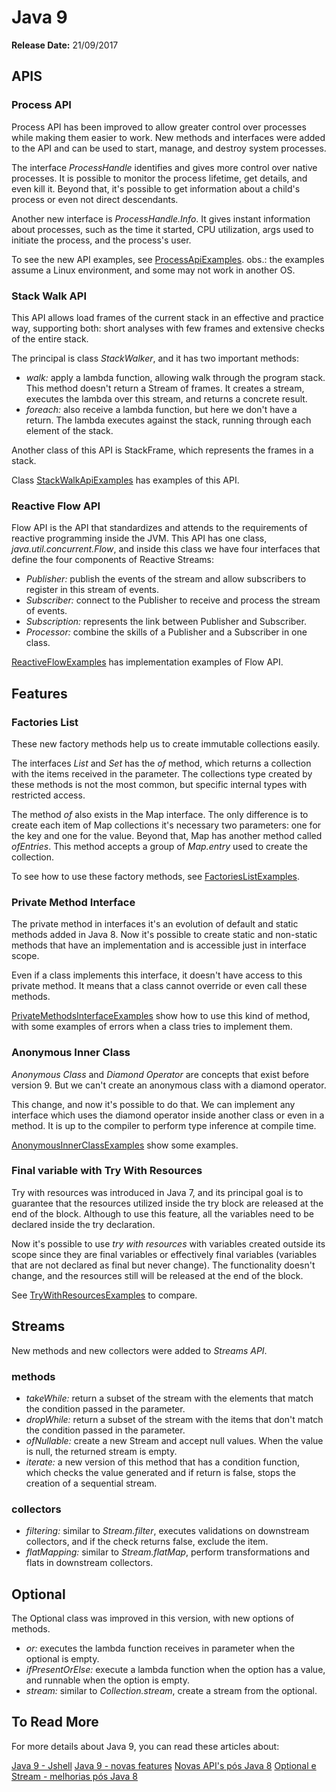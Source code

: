 # Java 9

**Release Date:** 21/09/2017

## APIS

### Process API

Process API has been improved to allow greater control over processes while making them easier to work. New methods and interfaces were added to the API and can be used to start, manage, and destroy system processes.

The interface _ProcessHandle_ identifies and gives more control over native processes. It is possible to monitor the process lifetime, get details, and even kill it. Beyond that, it's possible to get information about a child's process or even not direct descendants.

Another new interface is _ProcessHandle.Info_. It gives instant information about processes, such as the time it started, CPU utilization, args used to initiate the process, and the process's user.

To see the new API examples, see [ProcessApiExamples](https://github.com/frozendo/study-java/blob/java-9/src/com/frozendo/apis/ProcessApiExamples.java).
obs.: the examples assume a Linux environment, and some may not work in another OS.

### Stack Walk API

This API allows load frames of the current stack in an effective and practice way, supporting both: short analyses with few frames and extensive checks of the entire stack.

The principal is class _StackWalker_, and it has two important methods:

* *walk:* apply a lambda function, allowing walk through the program stack. This method doesn't return a Stream of frames. It creates a stream, executes the lambda over this stream, and returns a concrete result.
* *foreach:* also receive a lambda function, but here we don't have a return. The lambda executes against the stack, running through each element of the stack.

Another class of this API is StackFrame, which represents the frames in a stack.

Class [StackWalkApiExamples](https://github.com/frozendo/study-java/blob/java-9/src/com/frozendo/apis/StackWalkApiExamples.java) has examples of this API.

### Reactive Flow API

Flow API is the API that standardizes and attends to the requirements of reactive programming inside the JVM. This API has one class, _java.util.concurrent.Flow_, and inside this class we have four interfaces that define the four components of Reactive Streams:

* *Publisher:* publish the events of the stream and allow subscribers to register in this stream of events.
* *Subscriber:* connect to the Publisher to receive and process the stream of events.
* *Subscription:* represents the link between Publisher and Subscriber.
* *Processor:* combine the skills of a Publisher and a Subscriber in one class.

[ReactiveFlowExamples](https://github.com/frozendo/study-java/blob/java-9/src/com/frozendo/apis/ReactiveFlowExamples.java) has implementation examples of Flow API.

## Features

### Factories List

These new factory methods help us to create immutable collections easily.

The interfaces _List_ and _Set_ has the *of* method, which returns a collection with the items received in the parameter. The collections type created by these methods is not the most common, but specific internal types with restricted access.

The method *of* also exists in the Map interface. The only difference is to create each item of Map collections it's necessary two parameters: one for the key and one for the value. Beyond that, Map has another method called *ofEntries*. This method accepts a group of _Map.entry_ used to create the collection.

To see how to use these factory methods, see [FactoriesListExamples](https://github.com/frozendo/study-java/blob/java-9/src/com/frozendo/features/FactoriesListExamples.java).

### Private Method Interface

The private method in interfaces it's an evolution of default and static methods added in Java 8. Now it's possible to create static and non-static methods that have an implementation and is accessible just in interface scope.

Even if a class implements this interface, it doesn't have access to this private method. It means that a class cannot override or even call these methods.

[PrivateMethodsInterfaceExamples](https://github.com/frozendo/study-java/blob/java-9/src/com/frozendo/features/PrivateMethodsInterfaceExamples.java) show how to use this kind of method, with some examples of errors when a class tries to implement them.

### Anonymous Inner Class

_Anonymous Class_ and _Diamond Operator_ are concepts that exist before version 9. But we can't create an anonymous class with a diamond operator.

This change, and now it's possible to do that. We can implement any interface which uses the diamond operator inside another class or even in a method. It is up to the compiler to perform type inference at compile time.

[AnonymousInnerClassExamples](https://github.com/frozendo/study-java/blob/java-9/src/com/frozendo/features/AnonymousInnerClassExamples.java) show some examples.

### Final variable with Try With Resources

Try with resources was introduced in Java 7, and its principal goal is to guarantee that the resources utilized inside the try block are released at the end of the block. Although to use this feature, all the variables need to be declared inside the try declaration.

Now it's possible to use _try with resources_ with variables created outside its scope since they are final variables or effectively final variables (variables that are not declared as final but never change). The functionality doesn't change, and the resources still will be released at the end of the block.

See [TryWithResourcesExamples](https://github.com/frozendo/study-java/blob/java-9/src/com/frozendo/features/TryWithResourcesExamples.java) to compare.

## Streams

New methods and new collectors were added to _Streams API_.

### methods

* *takeWhile:* return a subset of the stream with the elements that match the condition passed in the parameter.
* *dropWhile:* return a subset of the stream with the items that don't match the condition passed in the parameter.
* *ofNullable:* create a new Stream and accept null values. When the value is null, the returned stream is empty.
* *iterate:* a new version of this method that has a condition function, which checks the value generated and if return is false, stops the creation of a sequential stream.

### collectors
* *filtering:* similar to _Stream.filter_, executes validations on downstream collectors, and if the check returns false, exclude the item.
* *flatMapping:* similar to _Stream.flatMap_, perform transformations and flats in downstream collectors.

## Optional

The Optional class was improved in this version, with new options of methods.

* *or:* executes the lambda function receives in parameter when the optional is empty.
* *ifPresentOrElse:* execute a lambda function when the option has a value, and runnable when the option is empty.
* *stream:* similar to _Collection.stream_, create a stream from the optional.

## To Read More
For more details about Java 9, you can read these articles about:

[Java 9 - Jshell](https://frozendo.medium.com/java-9-jshell-e3a75b850a9e)
[Java 9 - novas features](https://frozendo.medium.com/java-9-novas-features-e6780508748c)
[Novas API's pós Java 8](https://frozendo.medium.com/novas-apis-p%C3%B3s-java-8-4a1a05a93a93)
[Optional e Stream - melhorias pós Java 8](https://frozendo.medium.com/optional-e-stream-melhorias-p%C3%B3s-java-8-95262079396f)